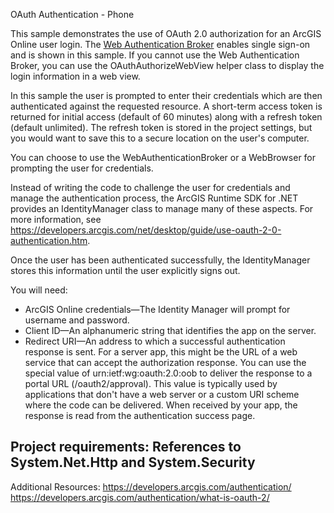 OAuth Authentication - Phone

This sample demonstrates the use of OAuth 2.0 authorization for an ArcGIS Online user login. The [Web Authentication Broker](https://msdn.microsoft.com/en-us/library/windows/apps/xaml/hh750287.aspx) enables single sign-on and is shown in this sample. If you cannot use the Web Authentication Broker, you can use the OAuthAuthorizeWebView helper class to display the login information in a web view. 

In this sample the user is prompted to enter their credentials which are then authenticated against the requested resource. A short-term access token is returned for initial access (default of 60 minutes) along with a refresh token (default unlimited). The refresh token is stored in the project settings, but you would want to save this to a secure location on the user's computer. 

You can choose to use the WebAuthenticationBroker or a WebBrowser for prompting the user for credentials. 

Instead of writing the code to challenge the user for credentials and manage the authentication process, the ArcGIS Runtime SDK for .NET provides an IdentityManager class to manage many of these aspects. For more information, see https://developers.arcgis.com/net/desktop/guide/use-oauth-2-0-authentication.htm. 

Once the user has been authenticated successfully, the IdentityManager stores this information until the user explicitly signs out. 

You will need:
- ArcGIS Online credentials—The Identity Manager will prompt for username and password. 
- Client ID—An alphanumeric string that identifies the app on the server. 
- Redirect URI—An address to which a successful authentication response is sent. For a server app, this might be the URL of a web service that can accept the authorization response. You can use the special value of urn:ietf:wg:oauth:2.0:oob to deliver the response to a portal URL (/oauth2/approval). This value is typically used by applications that don't have a web server or a custom URI scheme where the code can be delivered. When received by your app, the response is read from the authentication success page.

Project requirements: References to System.Net.Http and System.Security
--------------------

Additional Resources:
https://developers.arcgis.com/authentication/
https://developers.arcgis.com/authentication/what-is-oauth-2/

